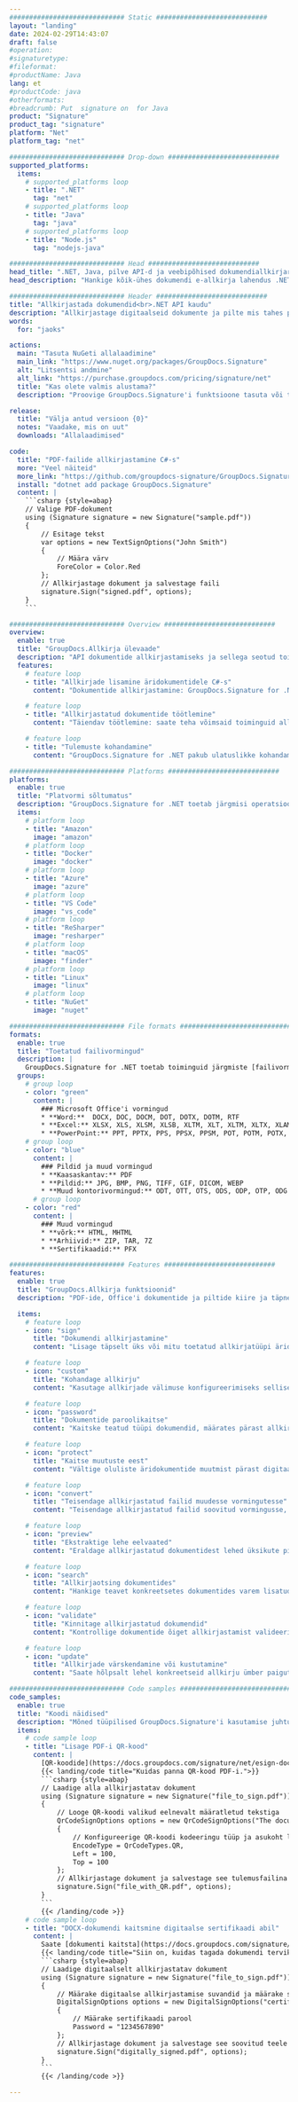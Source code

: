 ```yaml
---
############################# Static ############################
layout: "landing"
date: 2024-02-29T14:43:07
draft: false
#operation: 
#signaturetype: 
#fileformat: 
#productName: Java
lang: et
#productCode: java
#otherformats: 
#breadcrumb: Put  signature on  for Java
product: "Signature"
product_tag: "signature"
platform: "Net"
platform_tag: "net"

############################# Drop-down ############################
supported_platforms:
  items:
    # supported_platforms loop
    - title: ".NET"
      tag: "net"
    # supported_platforms loop
    - title: "Java"
      tag: "java"
    # supported_platforms loop
    - title: "Node.js"
      tag: "nodejs-java"

############################# Head ############################
head_title: ".NET, Java, pilve API-d ja veebipõhised dokumendiallkirjarakendused"
head_description: "Hankige kõik-ühes dokumendi e-allkirja lahendus .NET-i, Java- ja pilvepõhiste rakenduste jaoks. Allkirjastage levinud dokumendivormingud veebis, kasutades lihtsat pukseerimisfunktsiooni"

############################# Header ############################
title: "Allkirjastada dokumendid<br>.NET API kaudu"
description: "Allkirjastage digitaalseid dokumente ja pilte mis tahes platvormil, kasutades meie paindlikke API-sid ja rakendusepõhiseid lahendusi programmeerijatele ja lõppkasutajatele."
words:
  for: "jaoks"

actions:
  main: "Tasuta NuGeti allalaadimine"
  main_link: "https://www.nuget.org/packages/GroupDocs.Signature"
  alt: "Litsentsi andmine"
  alt_link: "https://purchase.groupdocs.com/pricing/signature/net"
  title: "Kas olete valmis alustama?"
  description: "Proovige GroupDocs.Signature'i funktsioone tasuta või taotlege litsentsi"

release:
  title: "Välja antud versioon {0}"
  notes: "Vaadake, mis on uut"
  downloads: "Allalaadimised"

code:
  title: "PDF-failide allkirjastamine C#-s"
  more: "Veel näiteid"
  more_link: "https://github.com/groupdocs-signature/GroupDocs.Signature-for-.NET"
  install: "dotnet add package GroupDocs.Signature"
  content: |
    ```csharp {style=abap}   
    // Valige PDF-dokument
    using (Signature signature = new Signature("sample.pdf"))
    {
        // Esitage tekst
        var options = new TextSignOptions("John Smith")
        {
            // Määra värv
            ForeColor = Color.Red
        };
        // Allkirjastage dokument ja salvestage faili
        signature.Sign("signed.pdf", options);
    }
    ```

############################# Overview ############################
overview:
  enable: true
  title: "GroupDocs.Allkirja ülevaade"
  description: "API dokumentide allkirjastamiseks ja sellega seotud toimingute tegemiseks .NET-i rakendustes"
  features:
    # feature loop
    - title: "Allkirjade lisamine äridokumentidele C#-s"
      content: "Dokumentide allkirjastamine: GroupDocs.Signature for .NET abil saate PDF- ja Office'i dokumentidele lisada erinevat tüüpi allkirju, näiteks teksti, pilte, vöötkoode ja digitaalseid sertifikaate. See API võimaldab teil oma dokumente allkirjastada peaaegu iga andmetüübiga, sealhulgas peidetud metaandmetega."

    # feature loop
    - title: "Allkirjastatud dokumentide töötlemine"
      content: "Täiendav töötlemine: saate teha võimsaid toiminguid allkirjastatud dokumentidega, kasutades GroupDocs.Signature'i. See hõlmab olemasolevate allkirjade otsimist äridokumentides ja nende kontrollimist konkreetsete kriteeriumide alusel. Lisaks saate selle .NET API kaudu hankida dokumenditeavet ja vaadata lehti."

    # feature loop
    - title: "Tulemuste kohandamine"
      content: "GroupDocs.Signature for .NET pakub ulatuslikke kohandamisvõimalusi. Saate täpselt paigutada allkirjad kõikjal dokumendilehel ja kohandada nende välimust, kasutades erinevaid seadeid. Lisaks toetab see API töödeldud dokumentide salvestamist paljudes toetatud vormingutes."

############################# Platforms ############################
platforms:
  enable: true
  title: "Platvormi sõltumatus"
  description: "GroupDocs.Signature for .NET toetab järgmisi operatsioonisüsteeme, raamistikke ja paketihaldureid"
  items:
    # platform loop
    - title: "Amazon"
      image: "amazon"
    # platform loop
    - title: "Docker"
      image: "docker"
    # platform loop
    - title: "Azure"
      image: "azure"
    # platform loop
    - title: "VS Code"
      image: "vs_code"
    # platform loop
    - title: "ReSharper"
      image: "resharper"
    # platform loop
    - title: "macOS"
      image: "finder"
    # platform loop
    - title: "Linux"
      image: "linux"
    # platform loop
    - title: "NuGet"
      image: "nuget"

############################# File formats ############################
formats:
  enable: true
  title: "Toetatud failivormingud"
  description: |
    GroupDocs.Signature for .NET toetab toiminguid järgmiste [failivormingutega](https://docs.groupdocs.com/signature/net/supported-document-formats/).
  groups:
    # group loop
    - color: "green"
      content: |
        ### Microsoft Office'i vormingud
        * **Word:**  DOCX, DOC, DOCM, DOT, DOTX, DOTM, RTF
        * **Excel:** XLSX, XLS, XLSM, XLSB, XLTM, XLT, XLTM, XLTX, XLAM, SXC, SpreadsheetML
        * **PowerPoint:** PPT, PPTX, PPS, PPSX, PPSM, POT, POTM, POTX, PPTM
    # group loop
    - color: "blue"
      content: |
        ### Pildid ja muud vormingud
        * **Kaasaskantav:** PDF
        * **Pildid:** JPG, BMP, PNG, TIFF, GIF, DICOM, WEBP
        * **Muud kontorivormingud:** ODT, OTT, OTS, ODS, ODP, OTP, ODG
      # group loop
    - color: "red"
      content: |
        ### Muud vormingud
        * **võrk:** HTML, MHTML
        * **Arhiivid:** ZIP, TAR, 7Z
        * **Sertifikaadid:** PFX

############################# Features ############################
features:
  enable: true
  title: "GroupDocs.Allkirja funktsioonid"
  description: "PDF-ide, Office'i dokumentide ja piltide kiire ja täpne allkirjastamine"

  items:
    # feature loop
    - icon: "sign"
      title: "Dokumendi allkirjastamine"
      content: "Lisage täpselt üks või mitu toetatud allkirjatüüpi äridokumentide mis tahes määratud kohta."

    # feature loop
    - icon: "custom"
      title: "Kohandage allkirju"
      content: "Kasutage allkirjade välimuse konfigureerimiseks selliseid funktsioone nagu värv, font, ääris, pööramine jne."

    # feature loop
    - icon: "password"
      title: "Dokumentide paroolikaitse"
      content: "Kaitske teatud tüüpi dokumendid, määrates pärast allkirjastamist parooli."

    # feature loop
    - icon: "protect"
      title: "Kaitse muutuste eest"
      content: "Vältige oluliste äridokumentide muutmist pärast digitaalse sertifikaadiga allkirja lisamist."

    # feature loop
    - icon: "convert"
      title: "Teisendage allkirjastatud failid muudesse vormingutesse"
      content: "Teisendage allkirjastatud failid soovitud vormingusse, näiteks salvestage Wordi dokument PDF-vormingus."

    # feature loop
    - icon: "preview"
      title: "Ekstraktige lehe eelvaated"
      content: "Eraldage allkirjastatud dokumentidest lehed üksikute piltidena edaspidiseks töötlemiseks."

    # feature loop
    - icon: "search"
      title: "Allkirjaotsing dokumentides"
      content: "Hankige teavet konkreetsetes dokumentides varem lisatud allkirjade kohta."

    # feature loop
    - icon: "validate"
      title: "Kinnitage allkirjastatud dokumendid"
      content: "Kontrollige dokumentide õiget allkirjastamist valideerimisfunktsioonide abil."

    # feature loop
    - icon: "update"
      title: "Allkirjade värskendamine või kustutamine"
      content: "Saate hõlpsalt lehel konkreetseid allkirju ümber paigutada, nende teksti muuta või kustutada ilma probleemideta."

############################# Code samples ############################
code_samples:
  enable: true
  title: "Koodi näidised"
  description: "Mõned tüüpilised GroupDocs.Signature'i kasutamise juhtumid .NET-i toimingute jaoks"
  items:
    # code sample loop
    - title: "Lisage PDF-i QR-kood"
      content: |
        [QR-koodide](https://docs.groupdocs.com/signature/net/esign-document-with-qr-code-signature/) lisamine PDF-dokumentide konkreetsetele lehtedele võib äriprotsesse täiustada. Allpool on näide QR-koodi lisamisest GroupDocs.Signature abil.
        {{< landing/code title="Kuidas panna QR-kood PDF-i.">}}
        ```csharp {style=abap}
        // Laadige alla allkirjastatav dokument
        using (Signature signature = new Signature("file_to_sign.pdf"))
        {
            // Looge QR-koodi valikud eelnevalt määratletud tekstiga
            QrCodeSignOptions options = new QrCodeSignOptions("The document is approved by John Smith")
            {
                // Konfigureerige QR-koodi kodeeringu tüüp ja asukoht lehel
                EncodeType = QrCodeTypes.QR,
                Left = 100,
                Top = 100
            };
            // Allkirjastage dokument ja salvestage see tulemusfailina
            signature.Sign("file_with_QR.pdf", options);
        }
        ```
        {{< /landing/code >}}
    # code sample loop
    - title: "DOCX-dokumendi kaitsmine digitaalse sertifikaadi abil"
      content: |
        Saate [dokumenti kaitsta](https://docs.groupdocs.com/signature/net/esign-document-with-digital-signature/), kasutades digitaalsete sertifikaatidena salvestatud isiklikke või ettevõtte allkirju. Selliseid kaitstud dokumente ei saa muuta ilma allkirja kehtetuks tunnistamata.
        {{< landing/code title="Siin on, kuidas tagada dokumendi terviklikkus.">}}
        ```csharp {style=abap}   
        // Laadige digitaalselt allkirjastatav dokument
        using (Signature signature = new Signature("file_to_sign.pdf"))
        {
            // Määrake digitaalse allkirjastamise suvandid ja määrake sertifikaadi faili tee
            DigitalSignOptions options = new DigitalSignOptions("certificate.pfx")
            {
                // Määrake sertifikaadi parool
                Password = "1234567890"
            };
            // Allkirjastage dokument ja salvestage see soovitud teele
            signature.Sign("digitally_signed.pdf", options);
        }
        ```
        {{< /landing/code >}}

---
```

